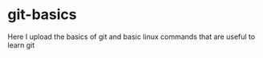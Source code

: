# git-basics

Here I upload the basics of git and basic linux commands that are useful to learn git 
